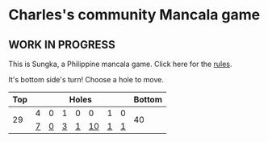 # Charles's community Mancala game

## WORK IN PROGRESS

This is Sungka, a Philippine mancala game. Click here for the [rules](https://mancala.fandom.com/wiki/Sungka#Rules).

It's bottom side's turn! Choose a hole to move.

<table>
<thead>
<tr>
<th>Top</th>
<th colspan=7>Holes</th>
<th>Bottom</th>
</tr>
</thead>
<tbody>
<tr>
<td rowspan=2>29</td>
<td>4</td>
<td>0</td>
<td>1</td>
<td>0</td>
<td>0</td>
<td>1</td>
<td>0</td>
<td rowspan=2>40</td>
</tr>
<tr>
<td><a href="https://github.com/cbebe/chonka/issues/new?title=sungka%7Cbot%7C0&body=Just+push+%27Submit+new+issue%27.">7</a></td>
<td><a href="https://github.com/cbebe/chonka/issues/new?title=sungka%7Cbot%7C1&body=Just+push+%27Submit+new+issue%27.">0</a></td>
<td><a href="https://github.com/cbebe/chonka/issues/new?title=sungka%7Cbot%7C2&body=Just+push+%27Submit+new+issue%27.">3</a></td>
<td><a href="https://github.com/cbebe/chonka/issues/new?title=sungka%7Cbot%7C3&body=Just+push+%27Submit+new+issue%27.">1</a></td>
<td><a href="https://github.com/cbebe/chonka/issues/new?title=sungka%7Cbot%7C4&body=Just+push+%27Submit+new+issue%27.">10</a></td>
<td><a href="https://github.com/cbebe/chonka/issues/new?title=sungka%7Cbot%7C5&body=Just+push+%27Submit+new+issue%27.">1</a></td>
<td><a href="https://github.com/cbebe/chonka/issues/new?title=sungka%7Cbot%7C6&body=Just+push+%27Submit+new+issue%27.">1</a></td>
</tr>
<tbody>
</table>
